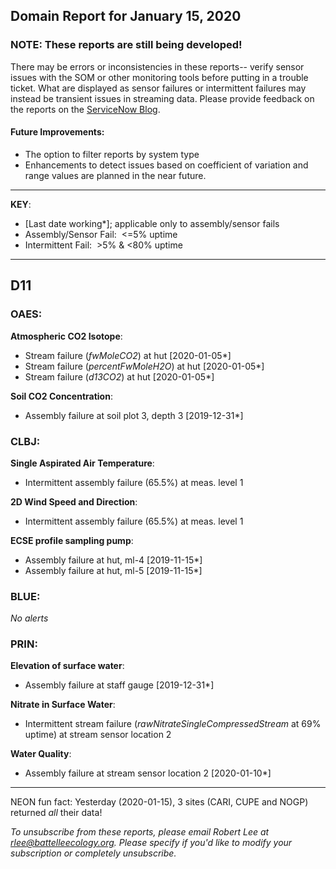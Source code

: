 ## Domain Report for January 15, 2020


### NOTE: These reports are still being developed!
There may be errors or inconsistencies in these reports-- verify sensor issues with the SOM or other monitoring tools before putting in a trouble ticket. What are displayed as sensor failures or intermittent failures may instead be transient issues in streaming data.
Please provide feedback on the reports on the [ServiceNow Blog](https://neon.service-now.com/community?id=community_blog&sys_id=9b4fbe8adbed734017ecf9041d9619be).

#### Future Improvements: 
 - The option to filter reports by system type 
 - Enhancements to detect issues based on coefficient of variation and range values are planned in the near future.

***

**KEY**:

 - [Last date working*]; applicable only to assembly/sensor fails
 - Assembly/Sensor Fail:&nbsp;&nbsp;<=5% uptime
 - Intermittent Fail:&nbsp;&nbsp;>5% & <80% uptime

***
## D11

### OAES:

**Atmospheric CO2 Isotope**:
 - Stream failure (_fwMoleCO2_) at hut [2020-01-05*]
 - Stream failure (_percentFwMoleH2O_) at hut [2020-01-05*]
 - Stream failure (_d13CO2_) at hut [2020-01-05*]

**Soil CO2 Concentration**:
 - Assembly failure at soil plot 3, depth 3 [2019-12-31*]

### CLBJ:

**Single Aspirated Air Temperature**:
 - Intermittent assembly failure (65.5%) at meas. level 1

**2D Wind Speed and Direction**:
 - Intermittent assembly failure (65.5%) at meas. level 1

**ECSE profile sampling pump**:
 - Assembly failure at hut, ml-4 [2019-11-15*]
 - Assembly failure at hut, ml-5 [2019-11-15*]

### BLUE:

_No alerts_

### PRIN:

**Elevation of surface water**:
 - Assembly failure at staff gauge [2019-12-31*]

**Nitrate in Surface Water**:
 - Intermittent stream failure (_rawNitrateSingleCompressedStream_ at 69% uptime) at stream sensor location 2

**Water Quality**:
 - Assembly failure at stream sensor location 2 [2020-01-10*]

***
NEON fun fact: Yesterday (2020-01-15), 3 sites (CARI, CUPE and NOGP) returned _all_ their data!

_To unsubscribe from these reports, please email Robert Lee at rlee@battelleecology.org. Please specify if you'd like to modify your subscription or completely unsubscribe._
